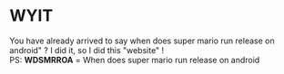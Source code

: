# WYIT
You have already arrived to say when does super mario run release on android" ? I did it, so I did this "website" !<br>
PS: <strong>WDSMRROA</strong> = When does super mario run release on android
